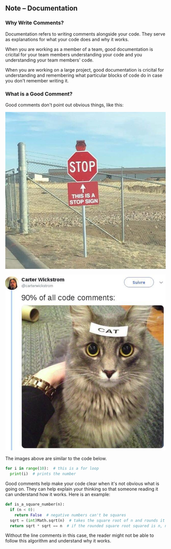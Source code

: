 Note – Documentation
-------

### Why Write Comments?

Documentation refers to writing comments alongside your code. They serve as explanations for what your code does and why it works.

When you are working as a member of a team, good documentation is cricital for your team members understanding your code and you understanding your team members' code.

When you are working on a large project, good documentation is cricital for understanding and remembering what particular blocks of code do in case you don't remember writing it.

### What is a Good Comment?

Good comments don't point out obvious things, like this:

![](../../Images/Stop_Sign.jpg)

![](../../Images/Cat.jpg)



The images above are similar to the code below.

```python
for i in range(10):  # this is a for loop
  print(i)  # prints the number
```



Good comments help make your code clear when it's not obvious what is going on. They can help explain your thinking so that someone reading it can understand how it works. Here is an example:

```python
def is_a_square_number(n):
  if (n < 0):
    return False  # negative numbers can't be squares
  sqrt = (int)Math.sqrt(n)  # takes the square root of n and rounds it down to the nearest whole number
  return sqrt * sqrt == n  # if the rounded square root squared is n, n must be a square
```

Without the line comments in this case, the reader might not be able to follow this algorithm and understand why it works.
